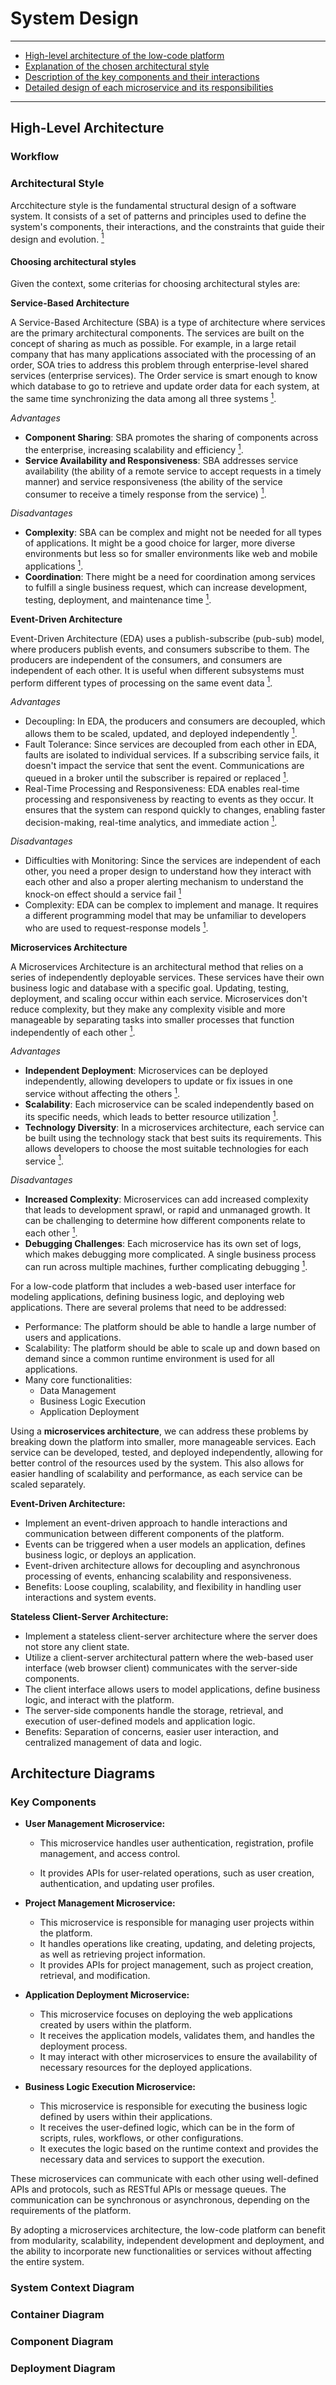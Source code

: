 # System Design

***

- [High-level architecture of the low-code platform](#high-level-architecture)
- [Explanation of the chosen architectural style](#architectural-style)
- [Description of the key components and their interactions](#key-components)
- [Detailed design of each microservice and its responsibilities](#container-diagram)

***

## High-Level Architecture

### Workflow
### Architectural Style

Arcchitecture style is the fundamental structural design of a software system. It consists of a set of patterns and principles used to define the system's components, their interactions, and the constraints that guide their design and evolution. [<sup>1</sup>](https://en.wikipedia.org/wiki/Software_architecture)

#### Choosing architectural styles

Given the context, some criterias for choosing architectural styles are:


**Service-Based Architecture**

A Service-Based Architecture (SBA) is a type of architecture where services are the primary architectural components. The services are built on the concept of sharing as much as possible. For example, in a large retail company that has many applications associated with the processing of an order, SOA tries to address this problem through enterprise-level shared services (enterprise services). The Order service is smart enough to know which database to go to retrieve and update order data for each system, at the same time synchronizing the data among all three systems [<sup>1</sup>](https://www.oreilly.com/radar/microservices-vs-service-oriented-architecture/).

*Advantages*

- **Component Sharing**: SBA promotes the sharing of components across the enterprise, increasing scalability and efficiency [<sup>1</sup>](https://www.ibm.com/blog/soa-vs-microservices/).
- **Service Availability and Responsiveness**: SBA addresses service availability (the ability of a remote service to accept requests in a timely manner) and service responsiveness (the ability of the service consumer to receive a timely response from the service) [<sup>1</sup>](https://www.oreilly.com/radar/microservices-vs-service-oriented-architecture/).

*Disadvantages*

- **Complexity**: SBA can be complex and might not be needed for all types of applications. It might be a good choice for larger, more diverse environments but less so for smaller environments like web and mobile applications [<sup>1</sup>](https://www.ibm.com/blog/soa-vs-microservices/).
- **Coordination**: There might be a need for coordination among services to fulfill a single business request, which can increase development, testing, deployment, and maintenance time [<sup>1</sup>](https://www.oreilly.com/radar/microservices-vs-service-oriented-architecture/).

**Event-Driven Architecture**

Event-Driven Architecture (EDA) uses a publish-subscribe (pub-sub) model, where producers publish events, and consumers subscribe to them. The producers are independent of the consumers, and consumers are independent of each other. It is useful when different subsystems must perform different types of processing on the same event data [<sup>1</sup>](https://learn.microsoft.com/en-us/azure/architecture/guide/architecture-styles/).

*Advantages*

- Decoupling: In EDA, the producers and consumers are decoupled, which allows them to be scaled, updated, and deployed independently [<sup>1</sup>](https://aws.amazon.com/event-driven-architecture/).
- Fault Tolerance: Since services are decoupled from each other in EDA, faults are isolated to individual services. If a subscribing service fails, it doesn't impact the service that sent the event. Communications are queued in a broker until the subscriber is repaired or replaced [<sup>1</sup>](https://www.techtarget.com/searchapparchitecture/tip/Event-driven-architecture-pros-and-cons-Is-EDA-worth-it).
- Real-Time Processing and Responsiveness: EDA enables real-time processing and responsiveness by reacting to events as they occur. It ensures that the system can respond quickly to changes, enabling faster decision-making, real-time analytics, and immediate action [<sup>1</sup>](https://www.confluent.io/learn/event-driven-architecture/).

*Disadvantages*

- Difficulties with Monitoring: Since the services are independent of each other, you need a proper design to understand how they interact with each other and also a proper alerting mechanism to understand the knock-on effect should a service fail [<sup>1</sup>](https://solace.com/blog/event-driven-architecture-pros-and-cons/)
- Complexity: EDA can be complex to implement and manage. It requires a different programming model that may be unfamiliar to developers who are used to request-response models [<sup>1</sup>](https://dev.to/aws-builders/event-driven-vs-workflows-a-comprehensive-comparison-for-developers-and-architects-2j9k).

**Microservices Architecture**

A Microservices Architecture is an architectural method that relies on a series of independently deployable services. These services have their own business logic and database with a specific goal. Updating, testing, deployment, and scaling occur within each service. Microservices don't reduce complexity, but they make any complexity visible and more manageable by separating tasks into smaller processes that function independently of each other [<sup>1</sup>](https://www.atlassian.com/microservices/microservices-architecture/microservices-vs-monolith).

*Advantages*

- **Independent Deployment**: Microservices can be deployed independently, allowing developers to update or fix issues in one service without affecting the others [<sup>1</sup>](https://www.atlassian.com/microservices/microservices-architecture/microservices-vs-monolith).
- **Scalability**: Each microservice can be scaled independently based on its specific needs, which leads to better resource utilization [<sup>1</sup>](https://stackify.com/6-key-benefits-of-microservices-architecture/).
- **Technology Diversity**: In a microservices architecture, each service can be built using the technology stack that best suits its requirements. This allows developers to choose the most suitable technologies for each service [<sup>1</sup>](https://about.gitlab.com/blog/2022/09/29/what-are-the-benefits-of-a-microservices-architecture/).

*Disadvantages*

- **Increased Complexity**: Microservices can add increased complexity that leads to development sprawl, or rapid and unmanaged growth. It can be challenging to determine how different components relate to each other [<sup>1</sup>](https://www.atlassian.com/microservices/microservices-architecture/microservices-vs-monolith).
- **Debugging Challenges**: Each microservice has its own set of logs, which makes debugging more complicated. A single business process can run across multiple machines, further complicating debugging [<sup>1</sup>](https://www.atlassian.com/microservices/microservices-architecture/microservices-vs-monolith).


For a low-code platform that includes a web-based user interface for modeling applications, defining business logic, and deploying web applications. There are several prolems that need to be addressed:

- Performance: The platform should be able to handle a large number of users and applications.
- Scalability: The platform should be able to scale up and down based on demand since a common runtime environment is used for all applications.
- Many core functionalities:
	- Data Management
	- Business Logic Execution
	- Application Deployment

Using a **microservices architecture**, we can address these problems by breaking down the platform into smaller, more manageable services. Each service can be developed, tested, and deployed independently, allowing for better control of the resources used by the system. This also allows for easier handling of scalability and performance, as each service can be scaled separately.

**Event-Driven Architecture:**

- Implement an event-driven approach to handle interactions and communication between different components of the platform.
- Events can be triggered when a user models an application, defines business logic, or deploys an application.
- Event-driven architecture allows for decoupling and asynchronous processing of events, enhancing scalability and responsiveness.
- Benefits: Loose coupling, scalability, and flexibility in handling user interactions and system events.

**Stateless Client-Server Architecture:**

- Implement a stateless client-server architecture where the server does not store any client state.
- Utilize a client-server architectural pattern where the web-based user interface (web browser client) communicates with the server-side components.
- The client interface allows users to model applications, define business logic, and interact with the platform.
- The server-side components handle the storage, retrieval, and execution of user-defined models and application logic.
- Benefits: Separation of concerns, easier user interaction, and centralized management of data and logic.

## Architecture Diagrams

### Key Components

- **User Management Microservice:**

	- This microservice handles user authentication, registration, profile management, and access control.

	- It provides APIs for user-related operations, such as user creation, authentication, and updating user profiles.

- **Project Management Microservice:**

	- This microservice is responsible for managing user projects within the platform.
	- It handles operations like creating, updating, and deleting projects, as well as retrieving project information.
	- It provides APIs for project management, such as project creation, retrieval, and modification.

- **Application Deployment Microservice:**

	- This microservice focuses on deploying the web applications created by users within the platform.
	- It receives the application models, validates them, and handles the deployment process.
	- It may interact with other microservices to ensure the availability of necessary resources for the deployed applications.

- **Business Logic Execution Microservice:**

	- This microservice is responsible for executing the business logic defined by users within their applications.
	- It receives the user-defined logic, which can be in the form of scripts, rules, workflows, or other configurations.
	- It executes the logic based on the runtime context and provides the necessary data and services to support the execution.

These microservices can communicate with each other using well-defined APIs and protocols, such as RESTful APIs or message queues. The communication can be synchronous or asynchronous, depending on the requirements of the platform.

By adopting a microservices architecture, the low-code platform can benefit from modularity, scalability, independent development and deployment, and the ability to incorporate new functionalities or services without affecting the entire system.

### System Context Diagram
### Container Diagram
### Component Diagram
### Deployment Diagram
